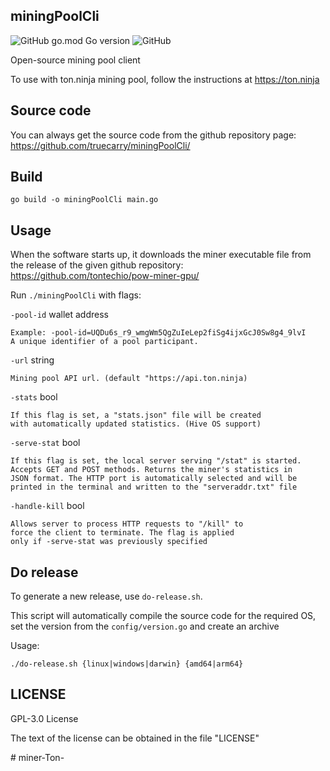 ## miningPoolCli

![GitHub go.mod Go version](https://img.shields.io/github/go-mod/go-version/tonuniverse/miningPoolCli)
![GitHub](https://img.shields.io/github/license/tonuniverse/miningPoolCli)

Open-source mining pool client

To use with ton.ninja mining pool, follow the instructions at https://ton.ninja

## Source code

You can always get the source code from the github repository page:
https://github.com/truecarry/miningPoolCli/

## Build

```
go build -o miningPoolCli main.go
```

## Usage

When the software starts up, it downloads the miner executable 
file from the release of the given github repository: 
https://github.com/tontechio/pow-miner-gpu/

Run `./miningPoolCli` with flags:

`-pool-id` wallet address

	Example: -pool-id=UQDu6s_r9_wmgWm5QgZuIeLep2fiSg4ijxGcJ0Sw8g4_9lvI
	A unique identifier of a pool participant.

`-url` string
  
	Mining pool API url. (default "https://api.ton.ninja)

`-stats` bool
  
	If this flag is set, a "stats.json" file will be created 
	with automatically updated statistics. (Hive OS support)

`-serve-stat` bool

	If this flag is set, the local server serving "/stat" is started. 
	Accepts GET and POST methods. Returns the miner's statistics in 
	JSON format. The HTTP port is automatically selected and will be 
	printed in the terminal and written to the "serveraddr.txt" file

`-handle-kill` bool

	Allows server to process HTTP requests to "/kill" to 
	force the client to terminate. The flag is applied 
	only if -serve-stat was previously specified

## Do release

To generate a new release, use `do-release.sh`.

This script will automatically compile the source code for the required OS, set the version from the `config/version.go` and create an archive

Usage: 

	./do-release.sh {linux|windows|darwin} {amd64|arm64}

## LICENSE

GPL-3.0 License

The text of the license can be obtained in the file "LICENSE"

#   m i n e r - T o n -  
 